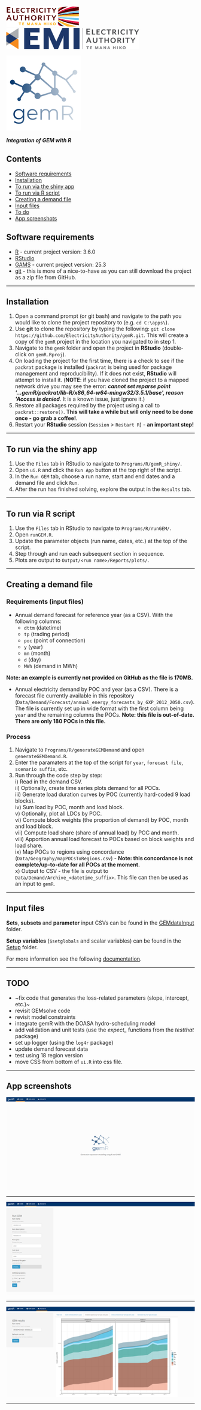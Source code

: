 [![](Programs/R/gemR_shiny/www/img/ea-logo.png)](https://www.ea.govt.nz) [<img src = 'Programs/R/gemR_shiny/www/img/emi-logo.png' height="56px">](https://emi.ea.govt.nz)

![](Programs/R/gemR_shiny/www/img/gemR_logo3.png)

***Integration of GEM with R***

## Contents  
- [Software requirements](#software)    
- [Installation](#installation)  
- [To run via the shiny app](#shiny)  
- [To run via R script](#script)  
- [Creating a demand file](#demand)  
- [Input files](#input)  
- [To do](#todo)
- [App screenshots](#screenshots)  

<a name="software"/>

## Software requirements

- [R](https://cran.r-project.org/bin/windows/base/) - current project version: 3.6.0
- [RStudio](https://www.rstudio.com/products/rstudio/download/)
- [GAMS](https://www.gams.com/download/) - current project version: 25.3
- [git](https://git-scm.com/downloads) - this is more of a nice-to-have as you can still download the project as a zip file from GitHub.

***

<a name="installation"/>

## Installation

1. Open a command prompt (or git bash) and navigate to the path you would like to clone the project repository to (e.g. `cd C:\apps\`).
2. Use **git** to clone the repository by typing the following: `git clone https://github.com/ElectricityAuthority/gemR.git`. This will create a copy of the `gemR` project in the location you navigated to in step 1.
3. Navigate to the `gemR` folder and open the project in **RStudio** (double-click on `gemR.Rproj`).
4. On loading the project for the first time, there is a check to see if the `packrat` package is installed (`packrat` is being used for package management and reproducibility). If it does not exist, **RStudio** will attempt to install it. (**NOTE**: if you have cloned the project to a mapped network drive you may see the error: ***cannot set reparse point '...gemR/packrat/lib-R/x86_64-w64-mingw32/3.5.1/base', reason 'Access is denied***. It is a known issue, just ignore it.)
5. Restore all packages required by the project using a call to `packrat::restore()`. **This will take a while but will only need to be done once - go grab a coffee!**.
6. Restart your **RStudio** session (`Session` > `Restart R`) - **an important step!**

***

<a name="shiny"/>

## To run via the shiny app

1. Use the `Files` tab in RStudio to navigate to `Programs/R/gemR_shiny/`.
2. Open `ui.R` and click the `Run App` button at the top right of the script.
3. In the `Run GEM` tab, choose a run name, start and end dates and a demand file and click `Run`. 
4. After the run has finished solving, explore the output in the `Results` tab.

***

<a name="script"/>

## To run via R script

1. Use the `Files` tab in RStudio to navigate to `Programs/R/runGEM/`. 
2. Open `runGEM.R`.
3. Update the parameter objects (run name, dates, etc.) at the top of the script.
4. Step through and run each subsequent section in sequence.
5. Plots are output to `Output/<run name>/Reports/plots/`.

***

<a name="demand"/>

## Creating a demand file

### Requirements (input files)

- Annual demand forecast for reference year (as a CSV). With the following columns:
  - `dttm` (datetime)
  - `tp` (trading period)
  - `poc` (point of connection)
  - `y` (year)
  - `mn` (month)
  - `d` (day)
  - `MWh` (demand in MWh)

**Note: an example is currently not provided on GitHub as the file is 170MB.**

- Annual electricity demand by POC and year (as a CSV). There is a forecast file currently available in this repository (`Data/Demand/Forecast/annual_energy_forecasts_by_GXP_2012_2050.csv`). The file is currently set up in wide format with the first column being `year` and the remaining columns the POCs. **Note: this file is out-of-date. There are only 180 POCs in this file.**

### Process 

1. Navigate to `Programs/R/generateGEMDemand` and open `generateGEMDemand.R`.
2. Enter the paramaters at the top of the script for `year`, `forecast file`, `scenario suffix`, etc.
3. Run through the code step by step:  
  i) Read in the demand CSV.  
  ii) Optionally, create time series plots demand for all POCs.  
  iii) Generate load duration curves by POC (currently hard-coded 9 load blocks).  
  iv) Sum load by POC, month and load block.  
  v) Optionally, plot all LDCs by POC.  
  vi) Compute block weights (the proportion of demand) by POC, month and load block.  
  vii) Compute load share (share of annual load) by POC and month.  
  viii) Apportion annual load forecast to POCs based on block weights and load share.  
  ix) Map POCs to regions using concordance (`Data/Geography/mapPOCsToRegions.csv`) - **Note: this concordance is not complete/up-to-date for all POCs at the moment.**  
  x) Output to CSV - the file is output to `Data/Demand/Archive_<datetime_suffix>`. This file can then be used as an input to `gemR`.

***

<a name="input"/>

## Input files

**Sets**, **subsets** and **parameter** input CSVs can be found in the [GEMdataInput](Data/GEMdataInput) folder. 

**Setup variables** (`$setglobals` and scalar variables) can be found in the [Setup](Data/Setup) folder.

For more information see the following [documentation](https://electricityauthority.github.io/gemR/Documentation/datasetsDocumentation.html).

***

<a name="todo"/>

## TODO

- ~fix code that generates the loss-related parameters (slope, intercept, etc.)~
- revisit GEMsolve code
- revisit model constraints
- integrate gemR with the DOASA hydro-scheduling model
- add validation and unit tests (use the *expect_* functions from the *testthat* package)
- set up logger (using the `log4r` package)
- update demand forecast data
- test using 18 region version
- move CSS from bottom of `ui.R` into css file.

***

<a name="screenshots"/>

## App screenshots

![](Resources/img/home.png)

***

![](Resources/img/runGEM.png)

***

![](Resources/img/results.png)

***
